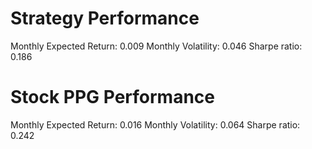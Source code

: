 # Strategy Performance
Monthly Expected Return: 0.009
Monthly Volatility: 0.046
Sharpe ratio: 0.186
# Stock PPG Performance
Monthly Expected Return: 0.016
Monthly Volatility: 0.064
Sharpe ratio: 0.242
